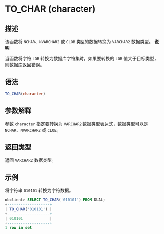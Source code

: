 TO_CHAR (character) 
========================================



描述 
-----------------------

该函数将 `NCHAR`、`NVARCHAR2` 或 `CLOB` 类型的数据转换为 `VARCHAR2` 数据类型。
**说明**



当函数将字符 `LOB` 转换为数据库字符集时，如果要转换的 `LOB` 值大于目标类型，则数据库返回错误。

语法 
-----------------------

```sql
TO_CHAR(character)
```



参数解释 
-------------------------

参数 `character` 指定要转换为 `VARCHAR2` 数据类型表达式，数据类型可以是 `NCHAR`、`NVARCHAR2` 或 `CLOB`。

返回类型 
-------------------------

返回 `VARCHAR2` 数据类型。

示例 
-----------------------

将字符串 `010101` 转换为字符数据。

```sql
obclient> SELECT TO_CHAR('010101') FROM DUAL;
+-------------------+
| TO_CHAR('010101') |
+-------------------+
| 010101            |
+-------------------+
1 row in set
```


